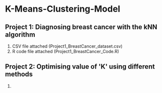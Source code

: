 # K-Means-Clustering-Model

## Project 1: Diagnosing breast cancer with the kNN algorithm
  1. CSV file attached (Project1_BreastCancer_dataset.csv)
  2. R code file attached (Project1_BreastCancer_Code.R)

## Project 2: Optimising value of 'K' using different methods
  1. 
